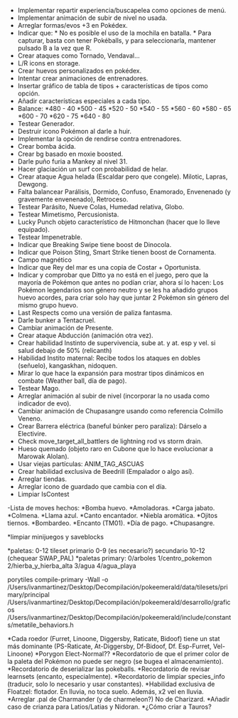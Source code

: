 - Implementar repartir experiencia/buscapelea como opciones de menú.
- Implementar animación de subir de nivel no usada.
- Arreglar formas/evos +3 en Pokédex.
- Indicar que: * No es posible el uso de la mochila en batalla.
               * Para capturar, basta con tener Pokéballs, y para seleccionarla, mantener pulsado B a la vez que R.
- Crear ataques como Tornado, Vendaval...
- L/R icons en storage.
- Crear huevos personalizados en pokédex.
- Intentar crear animaciones de entrenadores.
- Insertar gráfico de tabla de tipos + características de tipos como opción.
- Añadir características especiales a cada tipo.
- Balance:  *480 - 40
            *500 - 45
            *520 - 50
            *540 - 55
            *560 - 60
            *580 - 65
            *600 - 70
            *620 - 75
            *640 - 80
- Testear Generador.
- Destruir icono Pokémon al darle a huir.
- Implementar la opción de rendirse contra entrenadores.
- Crear bomba ácida.
- Crear bg basado en moxie boosted.
- Darle puño furia a Mankey al nivel 31.
- Hacer glaciación un surf con probabilidad de helar.
- Crear ataque Agua helada (Escaldar pero que congele). Milotic, Lapras, Dewgong.
- Falta balancear Parálisis, Dormido, Confuso, Enamorado, Envenenado (y gravemente envenenado), Retroceso.
- Testear Parásito, Nueve Colas, Humedad relativa, Globo.
- Testear Mimetismo, Percusionista.
- Lucky Punch objeto característico de Hitmonchan (hacer que lo lleve equipado).
- Testear Impenetrable.
- Indicar que Breaking Swipe tiene boost de Dinocola.
- Indicar que Poison Sting, Smart Strike tienen boost de Cornamenta.
- Campo magnético
- Indicar que Rey del mar es una copia de Costar + Oportunista.
- Indicar y comprobar que Ditto ya no está en el juego, pero que la mayoría de Pokémon que antes no podían criar, ahora sí lo hacen: Los Pokémon legendarios son género neutro y se les ha añadido grupos huevo acordes, para criar solo hay que juntar 2 Pokémon sin género del mismo grupo huevo. 
- Last Respects como una versión de paliza fantasma.
- Darle bunker a Tentacruel.
- Cambiar animación de Presente.
- Crear ataque Abducción (animación otra vez).
- Crear habilidad Instinto de supervivencia, sube at. y at. esp y vel. si salud debajo de 50% (relicanth)
- Habilidad Instito maternal: Recibe todos los ataques en dobles (señuelo), kangaskhan, nidoquen.
- Mirar lo que hace la expansión para mostrar tipos dinámicos en combate (Weather ball, día de pago).
- Testear Mago.
- Arreglar animación al subir de nivel (incorporar la no usada como indicador de evo).
- Cambiar animación de Chupasangre usando como referencia Colmillo Veneno.
- Crear Barrera eléctrica (baneful búnker pero paraliza): Dárselo a Electivire.
- Check move_target_all_battlers de lightning rod vs storm drain.
- Hueso quemado (objeto raro en Cubone que lo hace evolucionar a Marowak Alolan).
- Usar viejas partículas: ANIM_TAG_ASCUAS
- Crear habilidad exclusiva de Beedrill (Empalador o algo así).
- Arreglar tiendas.
- Arreglar icono de guardado que cambia con el día.
- Limpiar IsContest

-Lista de moves hechos:
*Bomba huevo.
*Amoladoras.
*Carga jabato.
*Colmena.
*Llama azul.
*Canto encantador.
*Niebla aromática.
*Ojitos tiernos.
*Bombardeo.
*Encanto (TM01).
*Día de pago.
*Chupasangre.


*limpiar minijuegos y saveblocks

*paletas: 0-12 tileset primario 0-9 (es necesario?) secundario 10-12 (chequear SWAP_PAL)
*paletas primary: 0/arboles 1/centro_pokemon 2/hierba_y_hierba_alta 3/agua 4/agua_playa

porytiles compile-primary -Wall -o /Users/ivanmartinez/Desktop/Decompilación/pokeemerald/data/tilesets/primary/principal /Users/ivanmartinez/Desktop/Decompilación/pokeemerald/desarrollo/graficos /Users/ivanmartinez/Desktop/Decompilación/pokeemerald/include/constants/metatile_behaviors.h

*Cada roedor (Furret, Linoone, Diggersby, Raticate, Bidoof) tiene un stat más dominante (PS-Raticate, At-Diggersby, Df-Bidoof, Df. Esp-Furret, Vel-Linoone)
*Porygon Elect-Normal??
*Recordatorio de que el primer color de la paleta del Pokémon no puede ser negro (se bugea el almacenamiento).
*Recordatorio de deserializar las pokeballs.
*Recordatorio de revisar learnsets (encanto, especialmente).
*Recordatorio de limpiar species_info (traducir, solo lo necesario y usar constantes).
*Habilidad exclusiva de Floatzel: flotador. En lluvia, no toca suelo. Además, x2 vel en lluvia.
*Arreglar .pal de Charmander (y de charmeleon?) No de Charizard.
*Añadir caso de crianza para Latios/Latias y Nidoran.
*¿Cómo criar a Tauros?
